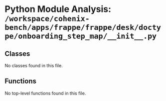 # Python Module Analysis: `/workspace/cohenix-bench/apps/frappe/frappe/desk/doctype/onboarding_step_map/__init__.py`

## Classes

No classes found in this file.


## Functions

No top-level functions found in this file.

